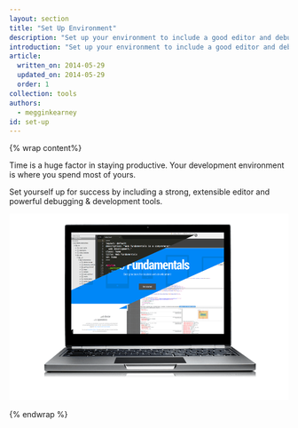 ```yaml
---
layout: section
title: "Set Up Environment"
description: "Set up your environment to include a good editor and debugging tools for the multi-device web."
introduction: "Set up your environment to include a good editor and debugging tools for the multi-device web."
article:
  written_on: 2014-05-29
  updated_on: 2014-05-29
  order: 1
collection: tools
authors:
  - megginkearney
id: set-up
---
```

{% wrap content%}

Time is a huge factor in staying productive. Your development environment is where you spend most of yours.

Set yourself up for success by including a strong, extensible editor and powerful
debugging & development tools.

<img src="imgs/tooling-title-image.png" class="center" alt="Web Fundamentals Tooling Hero Image">

{% endwrap %}

